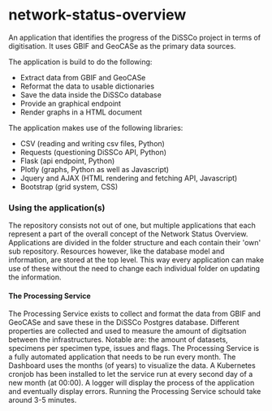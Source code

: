 # network-status-overview  
  
An application that identifies the progress of
the DiSSCo project in terms of digitisation. It uses
GBIF and GeoCASe as the primary data sources.  
  
The application is build to do the following:  
- Extract data from GBIF and GeoCASe
- Reformat the data to usable dictionaries
- Save the data inside the DiSSCo database
- Provide an graphical endpoint
- Render graphs in a HTML document

The application makes use of the following libraries:  
- CSV (reading and writing csv files, Python)
- Requests (questioning DiSSCo API, Python)
- Flask (api endpoint, Python)
- Plotly (graphs, Python as well as Javascript)
- Jquery and AJAX (HTML rendering and fetching API, Javascript)
- Bootstrap (grid system, CSS)

### Using the application(s)
The repository consists not out of one, but multiple applications that each
represent a part of the overall concept of the Network Status Overview.
Applications are divided in the folder structure and each contain their
'own' sub repository. Resources however, like the database model and 
information, are stored at the top level. This way every application can 
make use of these without the need to change each individual folder 
on updating the information.

#### The Processing Service 
The Processing Service exists to collect and format the data from GBIF and GeoCASe
and save these in the DiSSCo Postgres database. Different properties are 
collected and used to measure the amount of digitsation between the infrastructures.
Notable are: the amount of datasets, specimens per specimen type, issues and flags.
The Processing Service is a fully automated application that needs to be run 
every month. The Dashboard uses the months (of years) to visualize the data.
A Kubernetes cronjob has been installed to let the service run at every second 
day of a new month (at 00:00). A logger will display the process of the application
and eventually display errors. Running the Processing Service schould take around 
3-5 minutes.

